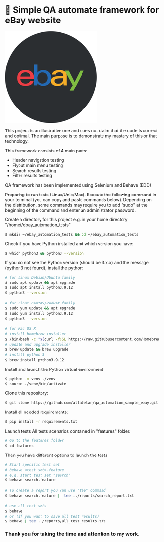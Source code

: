 # :snake: Simple QA automate framework for eBay website

![eBay logo](/readme_makeup/images/ebay-icon-logo.png)

This project is an illustrative one and does not claim that the code is correct and optimal. The main purpose is to demonstrate my mastery of this or that technology.

This framework consists of 4 main parts:

- Header navigation testing
- Flyout main menu testing
- Search results testing
- Filter results testing

QA framework has been implemented using Selenium and Behave (BDD)

Preparing to run tests (Linux/Unix/Mac).
Execute the following command in your terminal (you can copy and paste commands below). Depending on the distribution, some commands may require you to add "sudo" at the beginning of the command and enter an administrator password.

Create a directory for this project e.g. in your home directory "/home/<user>/ebay_automation_tests"

```bash
$ mkdir ~/ebay_automation_tests && cd ~/ebay_automation_tests
```

Check if you have Python installed and which version you have:

```bash
$ which python3 && python3 --version
```

If you do not see the Python version (should be 3.x.x) and the message (python3 not found), install the python:

```bash
# for Linux Debian/Ubuntu family
$ sudo apt update && apt upgrade
$ sudo apt install python3.9.12
$ python3 --version

# for Linux CentOS/RedHat family
$ sudo yum update && apt upgrade
$ sudo yum install python3.9.12
$ python3 --version

# for Mac OS X
# install homebrew installer
$ /bin/bash -c "$(curl -fsSL https://raw.githubusercontent.com/Homebrew/install/HEAD/install.sh)"
# update and upgrade installer
$ brew update && brew upgrade
# install python 3
$ brew install python3.9.12
```

Install and launch the Python virtual environment

```bash
$ python -m venv ./venv
$ source ./venv/bin/activate
```

Clone this repository:

```bash
$ git clone https://github.com/alfatetan/qa_automation_sample_ebay.git
```

Install all needed requirements:

```bash
$ pip install -r requirements.txt
```

Launch tests
All tests scenarios contained in "features" folder.

```bash
# Go to the features folder
$ cd features
```

Then you have different options to launch the tests

```bash
# Start specific test set
# behave <test_set>.feature
# e.g. start test set "search"
$ behave search.feature

# To create a report you can use "tee" command
$ behave search.feature || tee ../reports/search_report.txt

# use all test sets
$ behave
# or (if you want to save all test results)
$ behave | tee ../reports/all_test_results.txt
```

### Thank you for taking the time and attention to my work.
